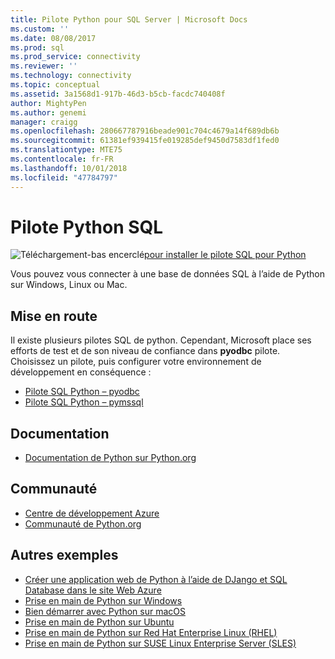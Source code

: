 ```yaml
---
title: Pilote Python pour SQL Server | Microsoft Docs
ms.custom: ''
ms.date: 08/08/2017
ms.prod: sql
ms.prod_service: connectivity
ms.reviewer: ''
ms.technology: connectivity
ms.topic: conceptual
ms.assetid: 3a1568d1-917b-46d3-b5cb-facdc740408f
author: MightyPen
ms.author: genemi
manager: craigg
ms.openlocfilehash: 280667787916beade901c704c4679a14f689db6b
ms.sourcegitcommit: 61381ef939415fe019285def9450d7583df1fed0
ms.translationtype: MTE75
ms.contentlocale: fr-FR
ms.lasthandoff: 10/01/2018
ms.locfileid: "47784797"
---
```

# <a name="python-sql-driver"></a>Pilote Python SQL

![Téléchargement-bas encerclé](../../ssdt/media/download.png)[pour installer le pilote SQL pour Python](../sql-connection-libraries.md#anchor-20-drivers-relational-access)

Vous pouvez vous connecter à une base de données SQL à l’aide de Python sur Windows, Linux ou Mac.   
  
## <a name="getting-started"></a>Mise en route  
Il existe plusieurs pilotes SQL de python. Cependant, Microsoft place ses efforts de test et de son niveau de confiance dans **pyodbc** pilote. Choisissez un pilote, puis configurer votre environnement de développement en conséquence :
* [Pilote SQL Python – pyodbc](pyodbc/python-sql-driver-pyodbc.md)
* [Pilote SQL Python – pymssql](pymssql/python-sql-driver-pymssql.md)
  
## <a name="documentation"></a>Documentation  
* [Documentation de Python sur Python.org](https://www.python.org/doc/)  
  
## <a name="community"></a>Communauté  
* [Centre de développement Azure](https://azure.microsoft.com/develop/python/)  
* [Communauté de Python.org](https://www.python.org/community/)  
  
## <a name="more-samples"></a>Autres exemples  
* [Créer une application web de Python à l’aide de DJango et SQL Database dans le site Web Azure](https://github.com/Microsoft/PTVS/wiki/Django-and-SQL-Database-on-Azure)
* [Prise en main de Python sur Windows](https://www.microsoft.com/sql-server/developer-get-started/python/windows/)
* [Bien démarrer avec Python sur macOS](https://www.microsoft.com/sql-server/developer-get-started/python/mac/)
* [Prise en main de Python sur Ubuntu](https://www.microsoft.com/sql-server/developer-get-started/python/ubuntu/)
* [Prise en main de Python sur Red Hat Enterprise Linux (RHEL)](https://www.microsoft.com/sql-server/developer-get-started/python/rhel/)
* [Prise en main de Python sur SUSE Linux Enterprise Server (SLES)](https://www.microsoft.com/sql-server/developer-get-started/python/sles/)
